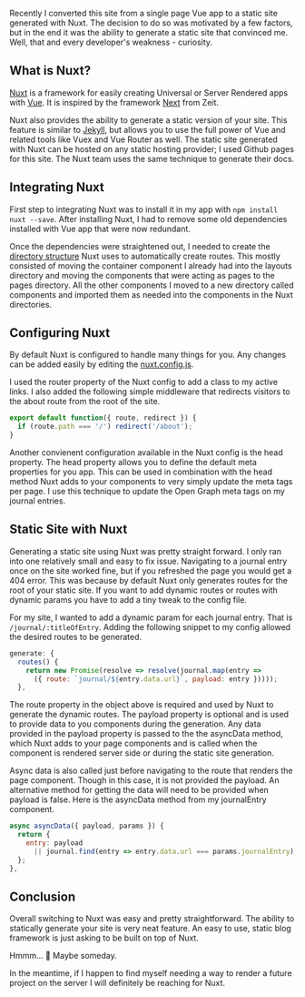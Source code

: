 Recently I converted this site from a single page Vue app to a static site generated with Nuxt.
The decision to do so was motivated by a few factors, but in the end it was the ability to generate a static site that convinced me.
Well, that and every developer's weakness - curiosity.

## What is Nuxt?

[Nuxt](https://nuxtjs.org/guide) is a framework for easily creating Universal or Server Rendered apps with [Vue](https://vuejs.org/).
 It is inspired by the framework [Next](https://zeit.co/blog/next2) from Zeit.

Nuxt also provides the ability to generate a static version of your site.
This feature is similar to [Jekyll](https://jekyllrb.com/), but allows you to use the full power of Vue and related tools like Vuex and Vue Router as well. The static site generated with Nuxt can be hosted on any static hosting provider; I used Github pages for this site.
The Nuxt team uses the same technique to generate their docs.

## Integrating Nuxt
First step to integrating Nuxt was to install it in my app with `npm install nuxt --save`. After installing Nuxt, I had to remove some old dependencies installed with Vue app that were now redundant.

Once the dependencies were straightened out, I needed to create the [directory structure](https://nuxtjs.org/guide/directory-structure) Nuxt uses to automatically create routes.
This mostly consisted of moving the container component I already had into the layouts directory and moving the components that were acting as pages to the pages directory.
All the other components I moved to a new directory called components and imported them as needed into the components in the Nuxt directories.

## Configuring Nuxt

By default Nuxt is configured to handle many things for you.
Any changes can be added easily by editing the [nuxt.config.js](https://nuxtjs.org/guide/configuration).

I used the router property of the Nuxt config to add a class to my active links.
I also added the following simple middleware that redirects visitors to the about route from the root of the site.

```javascript
export default function({ route, redirect }) {
  if (route.path === '/') redirect('/about');
}
```

Another convienent configuration available in the Nuxt config is the head property.
The head property allows you to define the default meta properties for you app.
This can be used in combination with the head method Nuxt adds to your components to very simply update the meta tags per page.
I use this technique to update the Open Graph meta tags on my journal entries.

## Static Site with Nuxt

Generating a static site using Nuxt was pretty straight forward.
I only ran into one relatively small and easy to fix issue.
Navigating to a journal entry once on the site worked fine, but if you refreshed the page you would get a 404 error.
This was because by default Nuxt only generates routes for the root of your static site.
If you want to add dynamic routes or routes with dynamic params you have to add a tiny tweak to the config file.

For my site, I wanted to add a dynamic param for each journal entry.
That is `/journal/:titleOfEntry`. Adding the following snippet to my config allowed the desired routes to be generated.

```javascript
generate: {
  routes() {
    return new Promise(resolve => resolve(journal.map(entry =>
      ({ route: `journal/${entry.data.url}`, payload: entry }))));
  },
```

The route property in the object above is required and used by Nuxt to generate the dynamic routes.
The payload property is optional and is used to provide data to you components during the generation.
Any data provided in the payload property is passed to the the asyncData method, which Nuxt adds to your page components and is called when the component is rendered server side or during the static site generation.

Async data is also called just before navigating to the route that renders the page component.
Though in this case, it is not provided the payload.
An alternative method for getting the data will need to be provided when payload is false.
Here is the asyncData method from my journalEntry component.

```javascript
async asyncData({ payload, params }) {
  return {
    entry: payload
      || journal.find(entry => entry.data.url === params.journalEntry),
  };
},
```

## Conclusion

Overall switching to Nuxt was easy and pretty straightforward.
The ability to statically generate your site is very neat feature.
An easy to use, static blog framework is just asking to be built on top of Nuxt.

Hmmm... 🤔 Maybe someday.

In the meantime, if I happen to find myself needing a way to render a future project on the server I will definitely be reaching for Nuxt.

